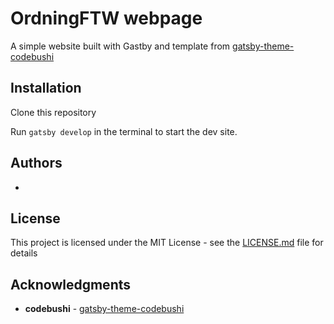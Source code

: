 # OrdningFTW webpage

A simple website built with Gastby and template from [gatsby-theme-codebushi](https://github.com/codebushi/gatsby-theme-codebushi)

## Installation

Clone this repository

Run `gatsby develop` in the terminal to start the dev site.

## Authors

- 
## License 

This project is licensed under the MIT License - see the [LICENSE.md](LICENSE.md) file for details

## Acknowledgments 

- **codebushi** - [gatsby-theme-codebushi](https://github.com/codebushi/gatsby-theme-codebushi)